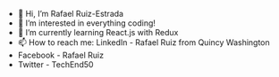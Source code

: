 - 👋 Hi, I’m Rafael Ruiz-Estrada
- 👀 I’m interested in everything coding!
- 🌱 I’m currently learning React.js with Redux
- 📫 How to reach me: LinkedIn - Rafael Ruiz from Quincy Washington
- Facebook - Rafael Ruiz 
- Twitter - TechEnd50

<!---
ruizr7788/ruizr7788 is a ✨ special ✨ repository because its `README.md` (this file) appears on your GitHub profile.
You can click the Preview link to take a look at your changes.
--->
